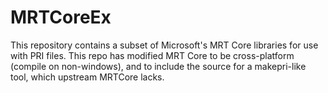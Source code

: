 # MRTCoreEx

This repository contains a subset of Microsoft's
MRT Core libraries for use with PRI files. This
repo has modified MRT Core to be cross-platform
(compile on non-windows), and to include the
source for a makepri-like tool, which upstream
MRTCore lacks.
